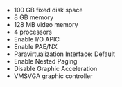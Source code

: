 - 100 GB fixed disk space
- 8 GB memory
- 128 MB video memory
- 4 processors
- Enable I/O APIC
- Enable PAE/NX
- Paravirtualization Interface: Default
- Enable Nested Paging
- Disable Graphic Acceleration
- VMSVGA graphic controller

